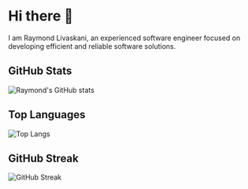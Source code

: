 # Hi there 👋

I am Raymond Livaskani, an experienced software engineer focused on developing efficient and reliable software solutions.

## GitHub Stats

![Raymond's GitHub stats](https://github-readme-stats.vercel.app/api?username=rlivan&show_icons=true&theme=radical)

## Top Languages

![Top Langs](https://github-readme-stats.vercel.app/api/top-langs/?username=rliva&layout=compact)

## GitHub Streak

![GitHub Streak](https://github-readme-streak-stats.herokuapp.com/?user=rliva&theme=dark)

